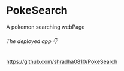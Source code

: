 # PokeSearch
A pokemon searching webPage
###### The deployed app :point_down:
https://github.com/shradha0810/PokeSearch

